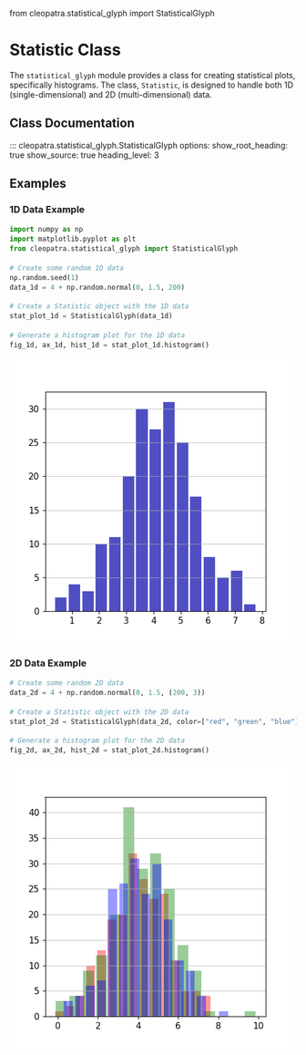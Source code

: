 from cleopatra.statistical_glyph import StatisticalGlyph

# Statistic Class

The `statistical_glyph` module provides a class for creating statistical plots, specifically histograms. The class, `Statistic`, is designed to handle both 1D (single-dimensional) and 2D (multi-dimensional) data.

## Class Documentation

::: cleopatra.statistical_glyph.StatisticalGlyph
    options:
      show_root_heading: true
      show_source: true
      heading_level: 3

## Examples

### 1D Data Example

```python
import numpy as np
import matplotlib.pyplot as plt
from cleopatra.statistical_glyph import StatisticalGlyph

# Create some random 1D data
np.random.seed(1)
data_1d = 4 + np.random.normal(0, 1.5, 200)

# Create a Statistic object with the 1D data
stat_plot_1d = StatisticalGlyph(data_1d)

# Generate a histogram plot for the 1D data
fig_1d, ax_1d, hist_1d = stat_plot_1d.histogram()
```

![One Histogram Example](../_images/one-histogram.png)

### 2D Data Example

```python
# Create some random 2D data
data_2d = 4 + np.random.normal(0, 1.5, (200, 3))

# Create a Statistic object with the 2D data
stat_plot_2d = StatisticalGlyph(data_2d, color=["red", "green", "blue"], alpha=0.4, rwidth=0.8)

# Generate a histogram plot for the 2D data
fig_2d, ax_2d, hist_2d = stat_plot_2d.histogram()
```

![Three Histogram Example](../_images/three-histogram.png)
